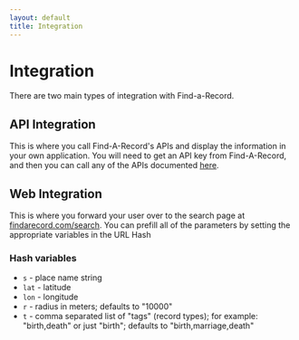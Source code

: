 ```yaml
---
layout: default
title: Integration
---
```


# Integration
There are two main types of integration with Find-a-Record. 

## API Integration
This is where you call Find-A-Record's APIs and display the information in your own application. You will need to get an API key from Find-A-Record, and then you can call any of the APIs documented [here](/api/).

## Web Integration
This is where you forward your user over to the search page at [findarecord.com/search](https://www.findarecord.com/search). You can prefill all of the parameters by setting the appropriate variables in the URL Hash

### Hash variables

* `s` - place name string
* `lat` - latitude
* `lon` - longitude
* `r` - radius in meters; defaults to "10000"
* `t` - comma separated list of "tags" (record types); for example: "birth,death" or just "birth"; defaults to "birth,marriage,death"
